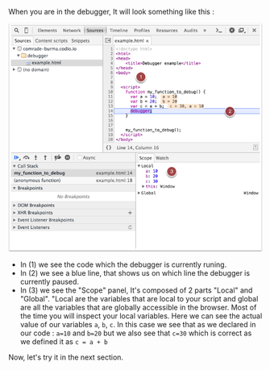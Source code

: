 When you are in the debugger, It will look something like this :

![](.guides/img/debugger-example.png)

- In (1) we see the code which the debugger is currently runing.
- In (2) we see a blue line, that shows us on which line the debugger is currently paused.
- In (3) we see the "Scope" panel, It's composed of 2 parts "Local" and "Global". "Local are the variables that are local to your script and global are all the variables that are globally accessible in the browser. Most of the time you will inspect your local variables. Here we can see the actual value of our variables `a`, `b`, `c`. In this case we see that as we declared in our code : `a=10` and `b=20` but we also see that `c=30` which is correct as we defined it as `c = a + b`

Now, let's try it in the next section.